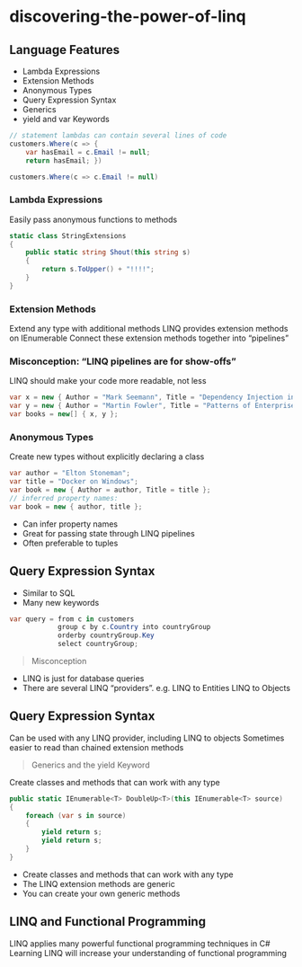 # discovering-the-power-of-linq

## Language Features

- Lambda Expressions
- Extension Methods
- Anonymous Types
- Query Expression Syntax
- Generics
- yield and var Keywords

```csharp
// statement lambdas can contain several lines of code
customers.Where(c => {
    var hasEmail = c.Email != null;
    return hasEmail; })

customers.Where(c => c.Email != null)
```

### Lambda Expressions
Easily pass anonymous functions to methods

```csharp
static class StringExtensions
{
    public static string Shout(this string s)
    {
        return s.ToUpper() + "!!!!";
    }
}
```

### Extension Methods

Extend any type with additional methods
LINQ provides extension methods on IEnumerable<T>
Connect these extension methods together into “pipelines”

### Misconception: “LINQ pipelines are for show-offs”
LINQ should make your code more readable, not less

```csharp
var x = new { Author = "Mark Seemann", Title = "Dependency Injection in .NET" };
var y = new { Author = "Martin Fowler", Title = "Patterns of Enterprise Architecture" };
var books = new[] { x, y };

```

### Anonymous Types
Create new types without explicitly declaring a class
```csharp
var author = "Elton Stoneman";
var title = "Docker on Windows";
var book = new { Author = author, Title = title };
// inferred property names:
var book = new { author, title };
```

- Can infer property names
- Great for passing state through LINQ pipelines
- Often preferable to tuples

## Query Expression Syntax

- Similar to SQL
- Many new keywords

```csharp
var query = from c in customers
            group c by c.Country into countryGroup
            orderby countryGroup.Key
            select countryGroup;
```
> Misconception
- LINQ is just for database queries
- There are several LINQ “providers”.
e.g. LINQ to Entities LINQ to Objects

## Query Expression Syntax
Can be used with any LINQ provider, including LINQ to objects
Sometimes easier to read than chained extension methods

> Generics and the yield Keyword

Create classes and methods that can work with any type
```csharp
public static IEnumerable<T> DoubleUp<T>(this IEnumerable<T> source)
{
    foreach (var s in source)
    {
        yield return s;
        yield return s;
    }
}
```

- Create classes and methods that can work with any type
- The LINQ extension methods are generic
- You can create your own generic methods

## LINQ and Functional Programming

LINQ applies many powerful functional programming techniques in C#
Learning LINQ will increase your understanding of functional programming

